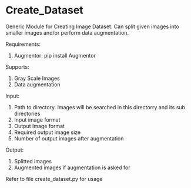 # Create_Dataset
Generic Module for Creating Image Dataset. Can split  given images into smaller images and/or perform data augmentation.

Requirements:
1) Augmentor: pip install Augmentor

Supports:
1) Gray Scale Images
2) Data augmentation

Input:
1) Path to directory. Images will be searched in this directorry and its sub directories
2) Input image format
3) Output Image format
4) Required output image size
5) Number of output images after augmentation

Output:
1) Splitted images
2) Augmented images if augmentation is asked for

Refer to file create_dataset.py for usage
